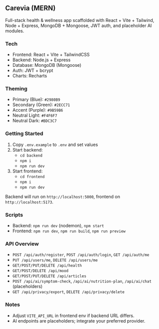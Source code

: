## Carevia (MERN)

Full-stack health & wellness app scaffolded with React + Vite + Tailwind, Node + Express, MongoDB + Mongoose, JWT auth, and placeholder AI modules.

### Tech
- Frontend: React + Vite + TailwindCSS
- Backend: Node.js + Express
- Database: MongoDB (Mongoose)
- Auth: JWT + bcrypt
- Charts: Recharts

### Theming
- Primary (Blue): `#2980B9`
- Secondary (Green): `#2ECC71`
- Accent (Purple): `#9B59B6`
- Neutral Light: `#F4F6F7`
- Neutral Dark: `#BDC3C7`

### Getting Started
1. Copy `.env.example` to `.env` and set values
2. Start backend:
   - `cd backend`
   - `npm i`
   - `npm run dev`
3. Start frontend:
   - `cd frontend`
   - `npm i`
   - `npm run dev`

Backend will run on `http://localhost:5000`, frontend on `http://localhost:5173`.

### Scripts
- Backend: `npm run dev` (nodemon), `npm start`
- Frontend: `npm run dev`, `npm run build`, `npm run preview`

### API Overview
- `POST /api/auth/register`, `POST /api/auth/login`, `GET /api/auth/me`
- `PUT /api/users/me`, `DELETE /api/users/me`
- `GET/POST/PUT/DELETE /api/health`
- `GET/POST/DELETE /api/mood`
- `GET/POST/PUT/DELETE /api/articles`
- `POST /api/ai/symptom-check`, `/api/ai/nutrition-plan`, `/api/ai/chat` (placeholders)
- `GET /api/privacy/export`, `DELETE /api/privacy/delete`

### Notes
- Adjust `VITE_API_URL` in frontend env if backend URL differs.
- AI endpoints are placeholders; integrate your preferred provider.
